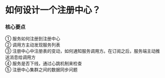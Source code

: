 # 如何设计一个注册中心？
### 核心要点
① 服务如何注册到注册中心  
② 调用方主动发现服务列表  
③ 注册中心中注册表的变动，如何通知服务调用方。在订阅之后，服务端主动推送消息给调用方  
④ 服务是否下线，通过心跳机制来检查  
⑤ 注册中心集群之间的数据同步问题